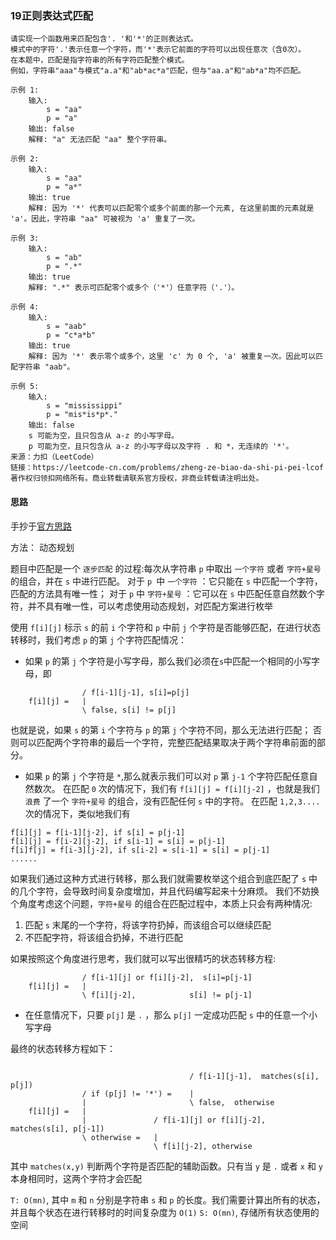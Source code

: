 ### 19正则表达式匹配

```
请实现一个函数用来匹配包含'. '和'*'的正则表达式。
模式中的字符'.'表示任意一个字符，而'*'表示它前面的字符可以出现任意次（含0次）。
在本题中，匹配是指字符串的所有字符匹配整个模式。
例如，字符串"aaa"与模式"a.a"和"ab*ac*a"匹配，但与"aa.a"和"ab*a"均不匹配。

示例 1:
    输入:
        s = "aa"
        p = "a"
    输出: false
    解释: "a" 无法匹配 "aa" 整个字符串。

示例 2:
    输入:
        s = "aa"
        p = "a*"
    输出: true
    解释: 因为 '*' 代表可以匹配零个或多个前面的那一个元素, 在这里前面的元素就是 'a'。因此，字符串 "aa" 可被视为 'a' 重复了一次。

示例 3:
    输入:
        s = "ab"
        p = ".*"
    输出: true
    解释: ".*" 表示可匹配零个或多个（'*'）任意字符（'.'）。

示例 4:
    输入:
        s = "aab"
        p = "c*a*b"
    输出: true
    解释: 因为 '*' 表示零个或多个，这里 'c' 为 0 个, 'a' 被重复一次。因此可以匹配字符串 "aab"。

示例 5:
    输入:
        s = "mississippi"
        p = "mis*is*p*."
    输出: false
    s 可能为空，且只包含从 a-z 的小写字母。
    p 可能为空，且只包含从 a-z 的小写字母以及字符 . 和 *，无连续的 '*'。
来源：力扣（LeetCode）
链接：https://leetcode-cn.com/problems/zheng-ze-biao-da-shi-pi-pei-lcof
著作权归领扣网络所有。商业转载请联系官方授权，非商业转载请注明出处。
```

#### 思路

手抄于[官方思路](https://leetcode-cn.com/problems/regular-expression-matching/solution/zheng-ze-biao-da-shi-pi-pei-by-leetcode-solution/#comment)

方法： 动态规划

题目中匹配是一个 `逐步匹配` 的过程:每次从字符串 `p` 中取出 `一个字符` 或者 `字符+星号` 的组合，并在 `s` 中进行匹配。
对于 `p `中 `一个字符` ：它只能在 `s` 中匹配一个字符，匹配的方法具有唯一性；
对于 `p` 中 `字符+星号` ：它可以在 `s` 中匹配任意自然数个字符，并不具有唯一性，可以考虑使用动态规划，对匹配方案进行枚举

使用 `f[i][j]` 标示 `s` 的前 `i` 个字符和 `p` 中前 `j` 个字符是否能够匹配，在进行状态转移时，我们考虑 `p` 的第 `j` 个字符匹配情况：

* 如果 `p` 的第 `j` 个字符是小写字母，那么我们必须在`s`中匹配一个相同的小写字母，即

```
                / f[i-1][j-1], s[i]=p[j]
    f[i][j] =   |
                \ false, s[i] != p[j]
```

也就是说，如果 `s` 的第 `i` 个字符与 `p` 的第 `j` 个字符不同，那么无法进行匹配；
否则可以匹配两个字符串的最后一个字符，完整匹配结果取决于两个字符串前面的部分。


* 如果 `p` 的第 `j` 个字符是 `*`,那么就表示我们可以对 `p` 第 `j-1` 个字符匹配任意自然数次。
在匹配 `0` 次的情况下，我们有 `f[i][j] = f[i][j-2]` ，也就是我们 `浪费` 了一个 `字符+星号` 的组合，没有匹配任何 `s` 中的字符。
在匹配 `1,2,3....` 次的情况下，类似地我们有

```
f[i][j] = f[i-1][j-2], if s[i] = p[j-1]
f[i][j] = f[i-2][j-2], if s[i-1] = s[i] = p[j-1]
f[i]f[j] = f[i-3][j-2], if s[i-2] = s[i-1] = s[i] = p[j-1]
......

```

如果我们通过这种方式进行转移，那么我们就需要枚举这个组合到底匹配了 `s` 中的几个字符，会导致时间复杂度增加，并且代码编写起来十分麻烦。
我们不妨换个角度考虑这个问题，`字符+星号` 的组合在匹配过程中，本质上只会有两种情况:

1. 匹配 `s` 末尾的一个字符，将该字符扔掉，而该组合可以继续匹配
2. 不匹配字符，将该组合扔掉，不进行匹配

如果按照这个角度进行思考，我们就可以写出很精巧的状态转移方程:

```
                / f[i-1][j] or f[i][j-2],  s[i]=p[j-1]
    f[i][j] =   |
                \ f[i][j-2],            s[i] != p[j-1]
```

* 在任意情况下，只要 `p[j]` 是 `.` ，那么 `p[j]` 一定成功匹配 `s` 中的任意一个小写字母

最终的状态转移方程如下：

```
                                         
                                        / f[i-1][j-1],  matches(s[i], p[j])
                / if (p[j] != '*') =    |
                |                       \ false,  otherwise
    f[i][j] =   |
                |               / f[i-1][j] or f[i][j-2],  matches(s[i], p[j-1])
                \ otherwise =   |
                                \ f[i][j-2], otherwise
```
其中 `matches(x,y)` 判断两个字符是否匹配的辅助函数。只有当 `y` 是 `.` 或者 `x` 和 `y` 本身相同时，这两个字符才会匹配

`T: O(mn)`, 其中 `m` 和 `n` 分别是字符串 `s` 和 `p` 的长度。我们需要计算出所有的状态，并且每个状态在进行转移时的时间复杂度为 `O(1)`
`S: O(mn)`, 存储所有状态使用的空间
